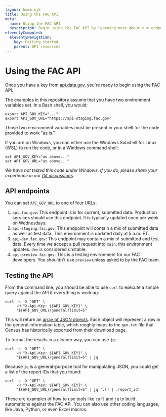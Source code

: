 ```yaml
---
layout: home.njk
title: Using the FAC API
meta:
  name: Using the FAC API
  description: Begin using the FAC API by learning more about our endpoints and test scenarios.
eleventyComputed:
  eleventyNavigation:
    key: Getting started
    parent: API resources
---
```


# Using the FAC API

Once you have a key from [api.data.gov](https://api.data.gov/), you're ready to begin using the FAC API. 

The examples in this repository assume that you have two environment variables set. In a Bash shell, you would:

```
export API_GOV_KEY="..."
export API_GOV_URL="https://api-staging.fac.gov"
```

Those two environment variables must be present in your shell for the code provided to work "as is." 

If you are on Windows, you can either use the Windows Subshell for Linux (WSL) to run the code, or in a Windows command shell:

```
set API_GOV_KEY="as above..."
set API_GOV_URL="as above..."
```

*We have not tested this code under Windows. If you do, please share your experience in our [Git discussions](https://github.com/GSA-TTS/FAC/discussions).*

## API endpoints

You can set `API_GOV_URL` to one of four URLs:

1. `api.fac.gov`: This endpoint is is for current, submitted data. Production services should use this endpoint. It is typically updated once per week on Wednesdays.
2. `api-staging.fac.gov`: This endpoint will contain a mix of submitted data as well as test data. This environment is updated daily at 5 a.m. ET.
3. `api-dev.fac.gov`: This endpoint may contain a mix of submitted and test data. Every time we accept a pull request into `main`, this environment updates. `dev` is considered unstable.
4. `api-preview.fac.gov`: This is a testing environment for our FAC developers. You shouldn't use `preview` unless asked to by the FAC team.

## Testing the API

From the command line, you should be able to use `curl` to execute a simple query against the API if everything is working:

```
curl -s -X "GET" \
     -H "X-Api-Key: ${API_GOV_KEY}" \
     "${API_GOV_URL}/general?limit=5"
```

This will return an [array of JSON objects](https://developer.mozilla.org/en-US/docs/Learn/JavaScript/Objects/JSON). Each object will represent a row in the general information table, which roughly maps to the `gen.txt` file that Census has historically exported from their download page.

To format the results in a cleaner way, you can use `jq`:

```
curl -s -X "GET" \
     -H "X-Api-Key: ${API_GOV_KEY}" \
     "${API_GOV_URL}/general?limit=5" | jq
```

Because `jq` is a general-purpose tool for manipulating JSON, you could get a list of the report IDs that you found:

```
curl -s -X "GET" \
     -H "X-Api-Key: ${API_GOV_KEY}" \
     "${API_GOV_URL}/general?limit=5" | jq '.[] | .report_id'
```

These are examples of how to use tools like `curl` and `jq` to build automations against the FAC API. You can also use other coding languages, like Java, Python, or even Excel macros.